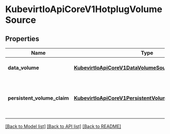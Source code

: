 # KubevirtIoApiCoreV1HotplugVolumeSource

## Properties
Name | Type | Description | Notes
------------ | ------------- | ------------- | -------------
**data_volume** | [**KubevirtIoApiCoreV1DataVolumeSource**](KubevirtIoApiCoreV1DataVolumeSource.md) | DataVolume represents the dynamic creation a PVC for this volume as well as the process of populating that PVC with a disk image. | [optional] 
**persistent_volume_claim** | [**KubevirtIoApiCoreV1PersistentVolumeClaimVolumeSource**](KubevirtIoApiCoreV1PersistentVolumeClaimVolumeSource.md) | PersistentVolumeClaimVolumeSource represents a reference to a PersistentVolumeClaim in the same namespace. Directly attached to the vmi via qemu. More info: https://kubernetes.io/docs/concepts/storage/persistent-volumes#persistentvolumeclaims | [optional] 

[[Back to Model list]](../README.md#documentation-for-models) [[Back to API list]](../README.md#documentation-for-api-endpoints) [[Back to README]](../README.md)


